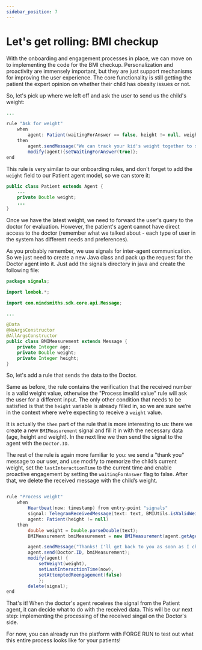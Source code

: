 ```yaml
---
sidebar_position: 7
---
```


# Let's get rolling: BMI checkup

With the onboarding and engagement processes in place, we can move on to implementing the code for the BMI checkup.
Personalization and proactivity are immensely important, but they are just support mechanisms for improving the user experience. 
The core functionality is still getting the patient the expert opinion on whether their child has obesity issues or not.

So, let's pick up where we left off and ask the user to send us the child's weight:

```java title="rules/patient/Patient.drl"
...

rule "Ask for weight"
    when
        agent: Patient(waitingForAnswer == false, height != null, weight == null)
    then
        agent.sendMessage("We can track your kid's weight together to see if there are any issues. Send me your child's weight.");
        modify(agent){setWaitingForAnswer(true)};
end
```

This rule is very similar to our onboarding rules, and don't forget to add the `weight` field to our Patient agent model, so we can store it:

```java title="java/agents/Patient.java"
public class Patient extends Agent {
    ...
    private Double weight;
    ...
}
```

Once we have the latest weight, we need to forward the user's query to the doctor for evaluation.
However, the patient's agent cannot have direct access to the doctor (remember what we talked about - each type of user in the system has different needs and preferences).

As you probably remember, we use signals for inter-agent communication. So we just need to create a new Java class and pack up the request for the Doctor agent into it. 
Just add the signals directory in java and create the following file:

```java title="java/signals/BMIMeasurement.java"
package signals;

import lombok.*;

import com.mindsmiths.sdk.core.api.Message;

...

@Data
@NoArgsConstructor
@AllArgsConstructor
public class BMIMeasurement extends Message {
    private Integer age;
    private Double weight;
    private Integer height;
}
```

So, let's add a rule that sends the data to the Doctor.

Same as before, the rule contains the verification that the received number is a valid weight value, otherwise the "Process invalid value" rule will ask the user for a different input. 
The only other condition that needs to be satisfied is that the `height` variable is already filled in, so we are sure we’re in the context where we’re expecting to receive 
a `weight` value. 

It is actually the `then` part of the rule that is more interesting to us: there we create a new `BMIMeasurement` signal and fill it in with the necessary data 
(age, height and weight). In the next line we then send the signal to the agent with the `Doctor.ID`.

The rest of the rule is again more familiar to you: we send a "thank you" message to our user, and use modify to memorize the child’s current weight, 
set the `lastInteractionTime` to the current time and enable proactive engagement by setting the `waitingForAnswer` flag to false. 
After that, we delete the received message with the child’s weight.

```java title="rules/patient/Patient.drl"

rule "Process weight"
    when
        Heartbeat(now: timestamp) from entry-point "signals"
        signal: TelegramReceivedMessage(text: text, BMIUtils.isValidWeight(text)) from entry-point "signals"
        agent: Patient(height != null)
    then
        double weight = Double.parseDouble(text);
        BMIMeasurement bmiMeasurement = new BMIMeasurement(agent.getAge(), weight, agent.getHeight());

        agent.sendMessage("Thanks! I'll get back to you as soon as I check with the doctor.");
        agent.send(Doctor.ID, bmiMeasurement);
        modify(agent) {
            setWeight(weight),
            setLastInteractionTime(now),
            setAttemptedReengagement(false)
            };
        delete(signal);
end
```

That's it! When the doctor's agent receives the signal from the Patient agent, it can decide what to do with the received data. 
This will be our next step: implementing the processing of the received singal on the Doctor's side.

For now, you can already run the platform with FORGE RUN to test out what this entire process looks like for your patients!